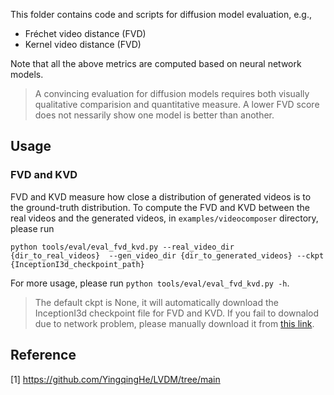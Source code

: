 
This folder contains code and scripts for diffusion model evaluation, e.g.,

- Fréchet video distance (FVD)
- Kernel video distance (FVD)


Note that all the above metrics are computed based on neural network models.

> A convincing evaluation for diffusion models requires both visually qualitative comparision and quantitative measure. A lower FVD score does not nessarily show one model is better than another.

## Usage


### FVD and KVD

FVD and KVD measure how close a distribution of generated videos is to the ground-truth distribution. To compute the FVD and KVD between the real videos and the generated videos, in `examples/videocomposer` directory, please run

```
python tools/eval/eval_fvd_kvd.py --real_video_dir {dir_to_real_videos}  --gen_video_dir {dir_to_generated_videos} --ckpt {InceptionI3d_checkpoint_path}
```

For more usage, please run `python tools/eval/eval_fvd_kvd.py -h`.

> The default ckpt is None, it will automatically download the InceptionI3d checkpoint file for FVD and KVD. If you fail to downalod due to network problem, please manually download it from [this link](https://download.mindspore.cn/toolkits/mindone/stable_diffusion/fvd/inception_i3-02b0bb54.ckpt).


## Reference

[1] https://github.com/YingqingHe/LVDM/tree/main
